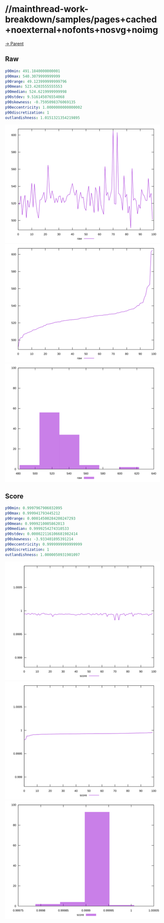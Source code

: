 
# //mainthread-work-breakdown/samples/pages+cached+noexternal+nofonts+nosvg+noimg

[→ Parent](../..)


## Raw


```yaml
p90min: 491.1840000000001
p90max: 540.3079999999999
p90range: 49.123999999999796
p90mean: 523.4203555555553
p90median: 524.6219999999998
p90stdev: 9.516145076554068
p90skewness: -0.7595098376069135
p90eccentricity: 1.0000000000000002
p90discretization: 1
outlandishness: 1.0151321354219895

```

![PLOT: raw-values](./raw/values.svg)![PLOT: raw-sorted](./raw/sorted.svg)![PLOT: raw-histogram](./raw/histogram.svg)
## Score


```yaml
p90min: 0.9997967906032095
p90max: 0.999941793445212
p90range: 0.00014500284200247293
p90mean: 0.9999210005862013
p90median: 0.9999254274310533
p90stdev: 0.000022116106681982414
p90skewness: -3.933401895391214
p90eccentricity: 0.9999999999999999
p90discretization: 1
outlandishness: 1.0000050931901097

```

![PLOT: score-values](./score/values.svg)![PLOT: score-sorted](./score/sorted.svg)![PLOT: score-histogram](./score/histogram.svg)